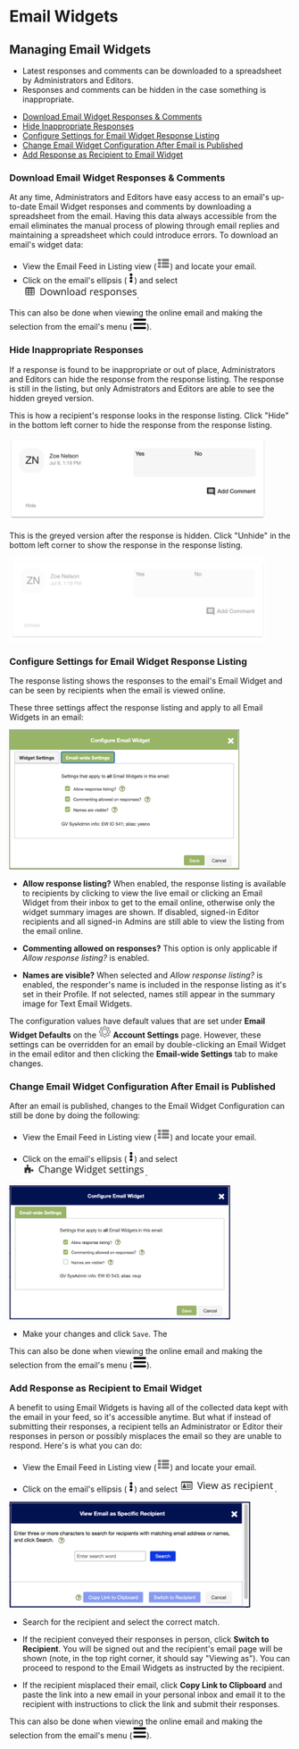 # Email Widgets

<span id="gv-5widgets-3ewmanage"></span>
## Managing Email Widgets

<span class="todo">
  
* Latest responses and comments can be downloaded to a spreadsheet by Administrators and Editors.
* Responses and comments can be hidden in the case something is inappropriate.

</span> <!-- todo -->

* [Download Email Widget Responses & Comments](/5-widgets/3-ewManage.md?[LINK-QARGS-DOC]#gv-5widgets-3ewmanage-download)
* [Hide Inappropriate Responses](/5-widgets/3-ewManage.md?[LINK-QARGS-DOC]#gv-5widgets-3ewmanage-hide-unhide)
* [Configure Settings for Email Widget Response Listing](/5-widgets/3-ewManage.md?[LINK-QARGS-DOC]#gv-5widgets-3ewmanage-config-ew)
* [Change Email Widget Configuration After Email is Published](/5-widgets/3-ewManage.md?[LINK-QARGS-DOC]#gv-5widgets-3ewmanage-change-config-after-pub)
* [Add Response as Recipient to Email Widget](/5-widgets/3-ewManage.md?[LINK-QARGS-DOC]#gv-5widgets-3ewmanage-add-as-recipient)

<span id="gv-5widgets-3ewmanage-download"></span>
### Download Email Widget Responses & Comments

At any time, Administrators and Editors have easy access to an email's up-to-date Email Widget responses and comments by downloading a spreadsheet from the email.  Having this data always accessible from the email eliminates the manual process of plowing through email replies and maintaining a spreadsheet which could introduce errors.  To download 
an email's widget data:

* View the Email Feed in Listing view (<img src="/docimages/listing-view-icon.png" height="22">) and locate your email.
* Click on the email's ellipsis (<img src="/docimages/ellipsis.png" height="22">) and select <img src="/docimages/feed-menu-download-responses.png" height="24">.

This can also be done when viewing the online email and making the selection from the email's menu (<img src="/docimages/menu-icon.png" height="22">).

<span id="gv-5widgets-3ewmanage-hide-unhide"></span>
### Hide Inappropriate Responses

If a response is found to be inappropriate or out of place, Administrators and Editors can hide the response from the response listing.  The response is still in the listing, but only Admistrators and Editors are able to see the hidden greyed version.  

This is how a recipient's response looks in the response listing.  Click "Hide" in the bottom left corner to hide the response from the response listing.

<img src="/docimages/ew-response-hide.png" height="150">

This is the greyed version after the response is hidden.  Click "Unhide" in the bottom left corner to show the response in the response listing.

<img src="/docimages/ew-response-unhide.png" height="150">

<span id="gv-5widgets-3ewmanage-config-ew"></span>
### Configure Settings for Email Widget Response Listing

The response listing shows the responses to the email's Email Widget and can be seen by recipients when the email is viewed online.  

These three settings affect the response listing and apply to all Email Widgets in an email:

<img src="/docimages/email-config-ew.png" height="250">

* **Allow response listing?** When enabled, the response listing is available to recipients by clicking to view the live email or clicking an Email Widget from their inbox to get to the email online, otherwise only the widget summary images are shown.  If disabled, signed-in Editor recipients and all signed-in Admins are still able to view the listing from the email online.

* **Commenting allowed on responses?** This option is only applicable if *Allow response listing?* is enabled.

* **Names are visible?** When selected and *Allow response listing?* is enabled, the responder's name is included in the response listing as it's set in their Profile.  If not selected, names still appear in the summary image for Text Email Widgets.

The configuration values have default values that are set under **Email Widget Defaults** on the <img src="/docimages/transparent-gear-icon.png" height="22"> **Account Settings** page.  However, these settings can be overridden for an email by double-clicking an Email Widget in the email editor and then clicking the **Email-wide Settings** tab to make changes.

<span id="gv-5widgets-3ewmanage-change-config-after-pub"></span>
### Change Email Widget Configuration After Email is Published

After an email is published, changes to the Email Widget Configuration can still be done by doing the following:

* View the Email Feed in Listing view (<img src="/docimages/listing-view-icon.png" height="22">) and locate your email.

* Click on the email's ellipsis (<img src="/docimages/ellipsis.png" height="22">) and select <img src="/docimages/feed-menu-change-ew-settings.png" height="22">.

<img src="/docimages/feed-config-ew-popup.png" height="240">

* Make your changes and click `Save`.  The 

This can also be done when viewing the online email and making the selection from the email's menu (<img src="/docimages/menu-icon.png" height="22">).

<span id="gv-5widgets-3ewmanage-add-as-recipient"></span>
### Add Response as Recipient to Email Widget

A benefit to using Email Widgets is having all of the collected data kept with the email in your feed, so it's accessible anytime. But what if instead of submitting their responses, a recipient tells an Administrator or Editor their responses in person or possibly misplaces the email so they are unable to respond.  Here's is what you can do:

* View the Email Feed in Listing view (<img src="/docimages/listing-view-icon.png" height="22">) and locate your email.

* Click on the email's ellipsis (<img src="/docimages/ellipsis.png" height="22">) and select <img src="/docimages/feed-menu-view-as-recipient.png" height="22">.

<img src="/docimages/feed-view-as-rec-popup.png" height="190">

* Search for the recipient and select the correct match.

* If the recipient conveyed their responses in person, click **Switch to Recipient**.  You will be signed out and the recipient's email page will be shown (note, in the top right corner, it should say "Viewing as").  You can proceed to respond to the Email Widgets as instructed by the recipient.

* If the recipient misplaced their email, click **Copy Link to Clipboard** and paste the link into a new email in your personal inbox and email it to the recipient with instructions to click the link and submit their responses.

This can also be done when viewing the online email and making the selection from the email's menu (<img src="/docimages/menu-icon.png" height="22">).

